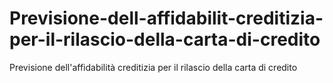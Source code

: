 # Previsione-dell-affidabilit-creditizia-per-il-rilascio-della-carta-di-credito
Previsione dell'affidabilità creditizia per il rilascio della carta di credito
